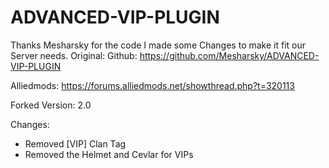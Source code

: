 # ADVANCED-VIP-PLUGIN

Thanks Mesharsky for the code I made some Changes to make it fit our Server needs.
Original: 
  Github:       https://github.com/Mesharsky/ADVANCED-VIP-PLUGIN
  
  Alliedmods:   https://forums.alliedmods.net/showthread.php?t=320113
  
Forked Version: 2.0

Changes:
  - Removed [VIP] Clan Tag
  - Removed the Helmet and Cevlar for VIPs
